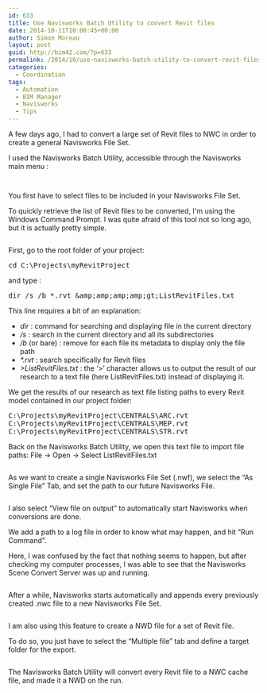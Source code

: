 ```yaml
---
id: 633
title: Use Navisworks Batch Utility to convert Revit files
date: 2014-10-11T10:00:45+00:00
author: Simon Moreau
layout: post
guid: http://bim42.com/?p=633
permalink: /2014/10/use-navisworks-batch-utility-to-convert-revit-files/
categories:
  - Coordination
tags:
  - Automation
  - BIM Manager
  - Navisworks
  - Tips
---
```

A few days ago, I had to convert a large set of Revit files to NWC in order to create a general Navisworks File Set.

I used the Navisworks Batch Utility, accessible through the Navisworks main menu :

![<img class="aligncenter wp-image-642" src="http://bim42.com/wp-content/uploads/2014/10/ScreenClip1.png" alt="Icon" width="99" height="26" />](http://bim42.com/wp-content/uploads/2014/10/ScreenClip1.png)

![<img class="aligncenter wp-image-636 size-full" src="http://bim42.com/wp-content/uploads/2014/10/ScreenClip-12.png" alt="Batch Utility" width="782" height="678" srcset="https://bim42.com/wp-content/uploads/2014/10/ScreenClip-12.png 782w, https://bim42.com/wp-content/uploads/2014/10/ScreenClip-12-300x260.png 300w, https://bim42.com/wp-content/uploads/2014/10/ScreenClip-12-346x300.png 346w" sizes="(max-width: 782px) 100vw, 782px" />](http://bim42.com/wp-content/uploads/2014/10/ScreenClip-12.png)

You first have to select files to be included in your Navisworks File Set.

To quickly retrieve the list of Revit files to be converted, I'm using the Windows Command Prompt. I was quite afraid of this tool not so long ago, but it is actually pretty simple.

![<img class="aligncenter wp-image-635 size-full" src="http://bim42.com/wp-content/uploads/2014/10/ScreenClip-21.png" alt="Windows Command Prompt" width="837" height="202" srcset="https://bim42.com/wp-content/uploads/2014/10/ScreenClip-21.png 837w, https://bim42.com/wp-content/uploads/2014/10/ScreenClip-21-300x72.png 300w, https://bim42.com/wp-content/uploads/2014/10/ScreenClip-21-500x120.png 500w" sizes="(max-width: 837px) 100vw, 837px" />](http://bim42.com/wp-content/uploads/2014/10/ScreenClip-21.png)

First, go to the root folder of your project:

<pre class="brush: bash; title: ; notranslate" title="">cd C:\Projects\myRevitProject</pre>

and type :

<pre class="brush: bash; title: ; notranslate" title="">dir /s /b *.rvt &amp;amp;amp;amp;amp;gt;ListRevitFiles.txt</pre>

This line requires a bit of an explanation:

  * _dir_ : command for searching and displaying file in the current directory
  * _/s_ : search in the current directory and all its subdirectories
  * _/b_ (or bare) : remove for each file its metadata to display only the file path
  * _*.rvt_ : search specifically for Revit files
  * _>ListRevitFiles.txt_ : the ‘>’ character allows us to output the result of our research to a text file (here ListRevitFiles.txt) instead of displaying it.

We get the results of our research as text file listing paths to every Revit model contained in our project folder:

<pre class="brush: plain; title: ; notranslate" title="">C:\Projects\myRevitProject\CENTRALS\ARC.rvt
C:\Projects\myRevitProject\CENTRALS\MEP.rvt
C:\Projects\myRevitProject\CENTRALS\STR.rvt
</pre>

Back on the Navisworks Batch Utility, we open this text file to import file paths: File -> Open -> Select ListRevitFiles.txt

![<img class="aligncenter wp-image-638 size-full" src="http://bim42.com/wp-content/uploads/2014/10/ScreenClip-31.png" alt="File List" width="755" height="160" srcset="https://bim42.com/wp-content/uploads/2014/10/ScreenClip-31.png 755w, https://bim42.com/wp-content/uploads/2014/10/ScreenClip-31-300x63.png 300w, https://bim42.com/wp-content/uploads/2014/10/ScreenClip-31-500x105.png 500w" sizes="(max-width: 755px) 100vw, 755px" />](http://bim42.com/wp-content/uploads/2014/10/ScreenClip-31.png)

As we want to create a single Navisworks File Set (.nwf), we select the &#8220;As Single File&#8221; Tab, and set the path to our future Navisworks File.

![<img class="aligncenter wp-image-639 size-full" src="http://bim42.com/wp-content/uploads/2014/10/ScreenClip-4.png" alt="As Single File" width="765" height="173" srcset="https://bim42.com/wp-content/uploads/2014/10/ScreenClip-4.png 765w, https://bim42.com/wp-content/uploads/2014/10/ScreenClip-4-300x67.png 300w, https://bim42.com/wp-content/uploads/2014/10/ScreenClip-4-500x113.png 500w" sizes="(max-width: 765px) 100vw, 765px" />](http://bim42.com/wp-content/uploads/2014/10/ScreenClip-4.png)

I also select &#8220;View file on output&#8221; to automatically start Navisworks when conversions are done.

We add a path to a log file in order to know what may happen, and hit &#8220;Run Command&#8221;.

Here, I was confused by the fact that nothing seems to happen, but after checking my computer processes, I was able to see that the Navisworks Scene Convert Server was up and running.

![<img class="aligncenter wp-image-640 size-full" src="http://bim42.com/wp-content/uploads/2014/10/ScreenClip-5.png" alt="Windows Processes" width="943" height="44" srcset="https://bim42.com/wp-content/uploads/2014/10/ScreenClip-5.png 943w, https://bim42.com/wp-content/uploads/2014/10/ScreenClip-5-300x13.png 300w, https://bim42.com/wp-content/uploads/2014/10/ScreenClip-5-500x23.png 500w" sizes="(max-width: 943px) 100vw, 943px" />](http://bim42.com/wp-content/uploads/2014/10/ScreenClip-5.png)

After a while, Navisworks starts automatically and appends every previously created .nwc file to a new Navisworks File Set.

![<img class="aligncenter wp-image-634 size-full" src="http://bim42.com/wp-content/uploads/2014/10/Project.jpg" alt="Project" width="651" height="430" srcset="https://bim42.com/wp-content/uploads/2014/10/Project.jpg 651w, https://bim42.com/wp-content/uploads/2014/10/Project-300x198.jpg 300w, https://bim42.com/wp-content/uploads/2014/10/Project-454x300.jpg 454w" sizes="(max-width: 651px) 100vw, 651px" />](http://bim42.com/wp-content/uploads/2014/10/Project.jpg)

I am also using this feature to create a NWD file for a set of Revit file.

To do so, you just have to select the &#8220;Multiple file&#8221; tab and define a target folder for the export.

![<img class="aligncenter wp-image-641 size-full" src="http://bim42.com/wp-content/uploads/2014/10/ScreenClip-61.png" alt="As Multiple Files" width="763" height="171" srcset="https://bim42.com/wp-content/uploads/2014/10/ScreenClip-61.png 763w, https://bim42.com/wp-content/uploads/2014/10/ScreenClip-61-300x67.png 300w, https://bim42.com/wp-content/uploads/2014/10/ScreenClip-61-500x112.png 500w" sizes="(max-width: 763px) 100vw, 763px" />](http://bim42.com/wp-content/uploads/2014/10/ScreenClip-61.png)

The Navisworks Batch Utility will convert every Revit file to a NWC cache file, and made it a NWD on the run.

&nbsp;